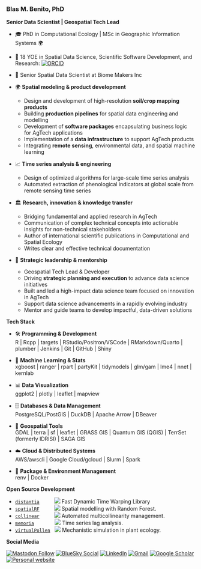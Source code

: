 
<!--
**BlasBenito/BlasBenito** is a ✨ _special_ ✨ repository because its `README.md` (this file) appears on your GitHub profile.

Here are some ideas to get you started:
👋
- 🔭 I’m currently working on ...
- 🌱 I’m currently learning ...
- 👯 I’m looking to collaborate on ...
- 🤔 I’m looking for help with ...
- 💬 Ask me about ...
- 📫 How to reach me: ...
- 😄 Pronouns: ...
- ⚡ Fun fact: ...

<img align="right" src="URL_TO_IMAGE_HERE" width="200px" style="width:200px;"/>

-->

### Blas M. Benito, PhD

__Senior Data Scientist | Geospatial Tech Lead__

- 🎓 PhD in Computational Ecology | MSc in Geographic Information Systems 🌍
- 🧠 18 YOE in Spatial Data Science, Scientific Software Development, and Research: [![ORCID](https://img.shields.io/badge/ORCID-a6ce39.svg)](https://orcid.org/0000-0001-5105-7232)
- 💼 Senior Spatial Data Scientist at Biome Makers Inc

- 🌍 **Spatial modeling & product development**
  - Design and development of high-resolution **soil/crop mapping products**
  - Building **production pipelines** for spatial data engineering and modelling
  - Development of **software packages** encapsulating business logic for AgTech applications
  - Implementation of a **data infrastructure** to support AgTech products  
  - Integrating **remote sensing**, environmental data, and spatial machine learning
   
- 📈 **Time series analysis & engineering** 
  - Design of optimized algorithms for large-scale time series analysis
  - Automated extraction of phenological indicators at global scale from remote sensing time series  

- 🏛️ **Research, innovation & knowledge transfer** 
  - Bridging fundamental and applied research in AgTech
  - Communication of complex technical concepts into actionable insights for non-technical stakeholders  
  - Author of international scientific publications in Computational and Spatial Ecology
  - Writes clear and effective technical documentation  

- 🚀 **Strategic leadership & mentorship**  
  - Geospatial Tech Lead & Developer
  - Driving **strategic planning and execution** to advance data science initiatives
  - Built and led a high-impact data science team focused on innovation in AgTech
  - Support data science advancements in a rapidly evolving industry  
  - Mentor and guide teams to develop impactful, data-driven solutions
 
__Tech Stack__

- 🛠️ **Programming & Development**  
  R | Rcpp | targets  | RStudio/Positron/VSCode | RMarkdown/Quarto | plumber | Jenkins | Git | GitHub | Shiny

- 🤖 **Machine Learning & Stats**  
  xgboost | ranger | rpart | partyKit | tidymodels | glm/gam | lme4 | nnet | kernlab

- 📊 **Data Visualization**  
  ggplot2 | plotly | leaflet | mapview 

- 🗄️ **Databases & Data Management**  
  PostgreSQL/PostGIS | DuckDB | Apache Arrow | DBeaver

- 🧭 **Geospatial Tools**  
  GDAL | terra | sf | leaflet | GRASS GIS | Quantum GIS (QGIS) | TerrSet (formerly IDRISI) | SAGA GIS

- ☁️ **Cloud & Distributed Systems**  
  AWS/awscli | Google Cloud/gcloud | Slurm | Spark  

- 🔧 **Package & Environment Management**  
  renv | Docker
 
__Open Source Development__

  - [`distantia`](https://CRAN.R-project.org/package=distantia)&nbsp;&nbsp;&nbsp;&nbsp;&nbsp;&nbsp;&nbsp;&nbsp;&nbsp; ![](https://cranlogs.r-pkg.org/badges/grand-total/distantia) Fast Dynamic Time Warping Library
  - [`spatialRF`](https://CRAN.R-project.org/package=spatialRF) &nbsp;&nbsp;&nbsp;&nbsp;&nbsp;&nbsp;&nbsp;&nbsp; ![](https://cranlogs.r-pkg.org/badges/grand-total/spatialRF) Spatial modelling with Random Forest.
  - [`collinear`](https://CRAN.R-project.org/package=collinear) &nbsp;&nbsp;&nbsp;&nbsp;&nbsp;&nbsp;&nbsp;&nbsp; ![](https://cranlogs.r-pkg.org/badges/grand-total/collinear) Automated multicollinearity management.
  - [`memoria`](https://cran.r-project.org/web/packages/memoria/index.html) &nbsp;&nbsp;&nbsp;&nbsp;&nbsp;&nbsp;&nbsp;&nbsp;&nbsp;&nbsp;&nbsp;&nbsp; ![](https://cranlogs.r-pkg.org/badges/grand-total/memoria) Time series lag analysis.
  - [`virtualPollen`](https://cran.r-project.org/web/packages/virtualPollen/index.html) &nbsp; ![](https://cranlogs.r-pkg.org/badges/grand-total/virtualPollen) Mechanistic simulation in plant ecology.

__Social Media__

[![Mastodon Follow](https://img.shields.io/mastodon/follow/109265705390787610?domain=https%3A%2F%2Ffosstodon.org&style=social)](https://fosstodon.org/@blasbenito)
[![BlueSky Social](https://img.shields.io/twitter/url?style=social&label=BlueSky&logo=twitter&url=https://bsky.app/profile/blasbenito.com)](https://bsky.app/profile/blasbenito.com)
[![LinkedIn](https://img.shields.io/twitter/url?style=social&label=connect%20with%20me&logo=linkedin&url=https://www.linkedin.com/in/blas-m-benito-6174a643/)](https://www.linkedin.com/in/blas-m-benito-6174a643/)
[![Gmail](https://img.shields.io/twitter/url?style=social&label=blasbenito@gmail.com&logo=gmail&url=https://www.gmail.com)](mailto:blasbenito@gmail.com)
[![Google Scholar](https://img.shields.io/twitter/url?style=social&label=Scholar&logo=googlescholar&url=https://scholar.google.es/citations?user=WBTp0McAAAAJ)](https://scholar.google.es/citations?user=WBTp0McAAAAJ)
[![Personal website](https://img.shields.io/twitter/url?style=social&label=Website&logo=netlify&url=https://www.blasbenito.com)](https://www.blasbenito.com)





<!--

__Tech__

[![BlasBenito's GitHub stats](https://github-readme-stats.vercel.app/api?username=daniaalnadir&show_icons=true&theme=dracula&count_private=true)

[![Linux](https://svgshare.com/i/Zhy.svg)](https://svgshare.com/i/Zhy.svg)
[![R](https://img.shields.io/badge/-programming-black?style=plastic&logo=r&link=https://github.com/blasbenito/)](https://github.com/blasbenito/)
[![PostgreSQL](https://img.shields.io/badge/-programming-white?style=flat-square&logo=r&link=https://github.com/blasbenito/)](https://github.com/blasbenito/)
![Postgres](https://img.shields.io/badge/-PostgreSQL-white?&logo=postgresql&link=https://github.com/blasbenito/)

-->
